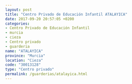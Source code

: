 ```yaml
---
layout: post
title: "Centro Privado de Educación Infantil ATALAYICA"
date: 2017-09-20 20:57:05 +0200
categories:
- Centro Privado de Educación Infantil
- murcia
- cieza
- Centro privado
- guarderia
name: "ATALAYICA"
province: "Murcia"
location: "Cieza"
code: "30013128"
type: "Centro privado"
permalink: /guarderias/atalayica.html
---
```

